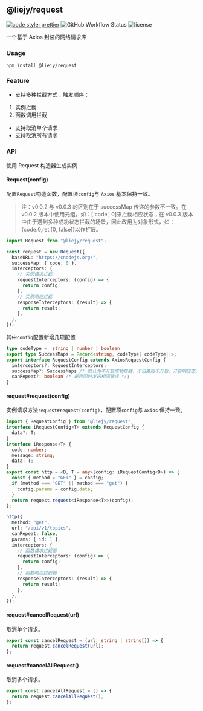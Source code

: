 ## @liejy/request

[![code style: prettier](https://img.shields.io/badge/code_style-prettier-ff69b4.svg?style=flat-square)](https://github.com/prettier/prettier)
![GitHub Workflow Status](https://img.shields.io/github/workflow/status/wangkaiwd/typescript-library-template/Deploy%20to%20GitHub%20pages)
![license](https://img.shields.io/github/license/wangkaiwd/typescript-library-template)

一个基于 Axios 封装的网络请求库

### Usage

```shell
npm install @liejy/request
```

### Feature

- 支持多种拦截方式，触发顺序：

1.  实例拦截
2.  函数调用拦截

- 支持取消单个请求
- 支持取消所有请求

### API

使用 Request 构造器生成实例

#### Request(config)

配置`Request`构造函数，配置项`config`与 `Axios` 基本保持一致。

> 注：v0.0.2 与 v0.0.3 的区别在于 successMap 传递的参数不一致。在 v0.0.2 版本中使用元组，如：['code', 0]来拦截相应状态；在 v0.0.3 版本中由于遇到多种成功状态拦截的场景，因此改用为对象形式，如：{code:0,ret:[0, false]}以作扩展。

```ts
import Request from "@liejy/request";

const request = new Request({
  baseURL: "https://cnodejs.org/",
  successMap: { code: 0 },
  interceptors: {
    // 实例请求拦截
    requestInterceptors: (config) => {
      return config;
    },
    // 实例响应拦截
    responseInterceptors: (result) => {
      return result;
    },
  },
});
```

其中`config`配置新增几项配置

```ts
type codeType =  string | number | boolean
export type SuccessMaps = Record<string, codeType| codeType[]>;
export interface RequestConfig extends AxiosRequestConfig {
  interceptors?: RequestInterceptors;
  successMap?: SuccessMaps /* 默认为不开启成功拦截，不设置则不开启。开启响应态处理，返回成功永远resolve，返回错误永远reject。格式如： {code:0,ret:[0, false]} */;
  canRepeat?: boolean /* 是否同时发送相同请求 */;
}
```

#### request#request(config)

实例请求方法`request#request(config)`，配置项`config`与 `Axios` 保持一致。

```ts
import { RequestConfig } from "@liejy/request";
interface iRequestConfig<T> extends RequestConfig {
  data?: T;
}
interface iResponse<T> {
  code: number;
  message: string;
  data: T;
}
export const http = <D, T = any>(config: iRequestConfig<D>) => {
  const { method = "GET" } = config;
  if (method === "GET" || method === "get") {
    config.params = config.data;
  }
  return request.request<iResponse<T>>(config);
};

http({
  method: "get",
  url: "/api/v1/topics",
  canRepeat: false,
  params: { id: 1 },
  interceptors: {
    // 函数请求拦截器
    requestInterceptors: (config) => {
      return config;
    },
    // 函数响应拦截器
    responseInterceptors: (result) => {
      return result;
    },
  },
});
```

#### request#cancelRequest(url)

取消单个请求。

```ts
export const cancelRequest = (url: string | string[]) => {
  return request.cancelRequest(url);
};
```

#### request#cancelAllRequest()

取消多个请求。

```ts
export const cancelAllRequest = () => {
  return request.cancelAllRequest();
};
```
